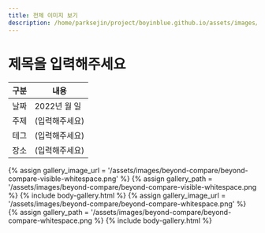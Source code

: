 ```yaml
---
title: 전체 이미지 보기
description: /home/parksejin/project/boyinblue.github.io/assets/images/beyond-compare
---
```



제목을 입력해주세요
===


|구분|내용|
|---|---|
|날짜|2022년 월 일|
|주제|(입력해주세요)|
|테그|(입력해주세요)|
|장소|(입력해주세요)|


{% assign gallery_image_url = '/assets/images/beyond-compare/beyond-compare-visible-whitespace.png' %}
{% assign gallery_path = '/assets/images/beyond-compare/beyond-compare-visible-whitespace.png %}
{% include body-gallery.html %}
{% assign gallery_image_url = '/assets/images/beyond-compare/beyond-compare-whitespace.png' %}
{% assign gallery_path = '/assets/images/beyond-compare/beyond-compare-whitespace.png %}
{% include body-gallery.html %}
